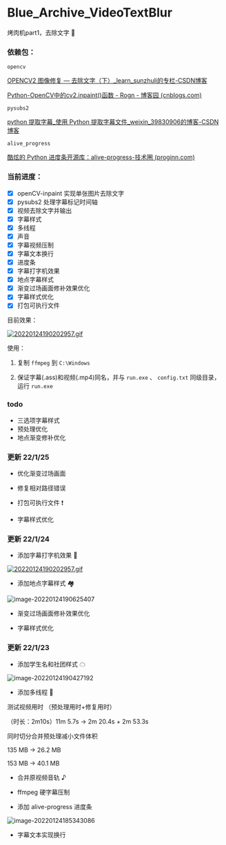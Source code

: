 # Blue_Archive_VideoTextBlur
烤肉机part1，去除文字 📜

### 依赖包：

`opencv`

[OPENCV2 图像修复 — 去除文字（下）_learn_sunzhuli的专栏-CSDN博客](https://blog.csdn.net/learn_sunzhuli/article/details/47791519)

[Python-OpenCV中的cv2.inpaint()函数 - Rogn - 博客园 (cnblogs.com)](https://www.cnblogs.com/lfri/p/10618417.html)

`pysubs2`

[python 提取字幕_使用 Python 提取字幕文件_weixin_39830906的博客-CSDN博客](https://blog.csdn.net/weixin_39830906/article/details/110778737)

`alive_progress`

[酷炫的 Python 进度条开源库：alive-progress-技术圈 (proginn.com)](https://jishuin.proginn.com/p/763bfbd55bf8)

### 当前进度：

- [x] openCV-inpaint 实现单张图片去除文字
- [x] pysubs2 处理字幕标记时间轴
- [x] 视频去除文字并输出
- [x] 字幕样式
- [x] 多线程
- [x] 声音
- [x] 字幕视频压制
- [x] 字幕文本换行
- [x] 进度条
- [x] 字幕打字机效果
- [x] 地点字幕样式
- [x] 渐变过场画面修补效果优化
- [x] 字幕样式优化
- [x] 打包可执行文件

目前效果：

[![20220124190202957.gif](https://img1.imgtp.com/2022/01/24/0bg2qxhc.gif)](https://img1.imgtp.com/2022/01/24/0bg2qxhc.gif)

使用：

1. 复制 `ffmpeg` 到 `C:\Windows`

2. 保证字幕(.ass)和视频(.mp4)同名，并与 `run.exe` 、 `config.txt` 同级目录，运行 `run.exe`

### todo

- 三选项字幕样式
- 预处理优化
- 地点渐变修补优化

### 更新 22/1/25

- 优化渐变过场画面

- 修复相对路径错误

- 打包可执行文件 ❗

- 字幕样式优化

### 更新 22/1/24

- 添加字幕打字机效果 🌟

[![20220124190202957.gif](https://img1.imgtp.com/2022/01/24/0bg2qxhc.gif)](https://img1.imgtp.com/2022/01/24/0bg2qxhc.gif)

- 添加地点字幕样式 🏘

![image-20220124190625407](https://gitee.com/u1805/pic-md1/raw/master/202201241906488.png)

- 渐变过场画面修补效果优化

- 字幕样式优化

### 更新 22/1/23

- 添加学生名和社团样式 ☁

![image-20220124190427192](https://gitee.com/u1805/pic-md1/raw/master/202201241904229.png)

- 添加多线程 🌠

测试视频用时 （预处理用时+修复用时）

（时长：2m10s）11m 5.7s → 2m 20.4s + 2m 53.3s

同时切分合并预处理减小文件体积 

135 MB → 26.2 MB

153 MB → 40.1 MB

- 合并原视频音轨 ♪

- ffmpeg 硬字幕压制

- 添加 alive-progress 进度条 

![image-20220124185343086](https://gitee.com/u1805/pic-md1/raw/master/202201241853115.png)

- 字幕文本实现换行
